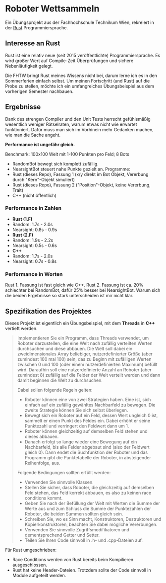 # Roboter Wettsammeln

Ein Übungsprojekt aus der Fachhochschule Technikum Wien, rekreiert in der [Rust](https://www.rust-lang.org/) Programmiersprache.

## Interesse an Rust

Rust ist eine relativ neue (seit 2015 veröffentlichte) Programmiersprache. Es wird großer Wert auf Compile-Zeit Überprüfungen und sichere Nebenläufigkeit gelegt.

Die FHTW bringt Rust meines Wissens nicht bei, darum lerne ich es in den Sommerferien einfach selbst. Um meinen Fortschritt (und Rust) auf die Probe zu stellen, möchte ich ein umfangreiches Übungsbeispiel aus dem vorherigen Semester nachbauen.

## Ergebnisse

Dank des strengen Compiler und den Unit Tests herrscht gefühlsmäßig wesentlich weniger Rätselraten, warum etwas nicht wie erwartet funktioniert. Dafür muss man sich im Vorhinein mehr Gedanken machen, wie man die Sache angeht.

**Performance ist ungefähr gleich.**

Benchmark: 100x100 Welt mit 1-100 Punkten pro Feld; 8 Bots
* RandomBot bewegt sich komplett zufällig.
* NearsightBot steuert nahe Punkte gezielt an.
Programme:
* Rust (dieses Repo), Fassung 1 (x/y direkt im Bot Objekt, Vererbung durch "Kern"-Objekt simuliert)
* Rust (dieses Repo), Fassung 2 ("Position"-Objekt, keine Vererbung, Trait)
* C++ (nicht öffentlich)

### Performance in Zahlen
* **Rust (1.F)**
* Random:    1.7s - 2.0s
* Nearsight: 0.8s - 0.9s
* **Rust (2.F)**
* Random:    1.9s - 2.2s
* Nearsight: 0.5s - 0.6s
* **C++**
* Random:    1.7s - 2.0s
* Nearsight: 0.7s - 0.8s

### Performance in Worten
Rust 1. Fassung ist fast gleich wie C++.
Rust 2. Fassung ist ca. 20% schlechter bei RandomBot, dafür 25% besser bei NearsightBot. Warum sich die beiden Ergebnisse so stark unterscheiden ist mir nicht klar.

## Spezifikation des Projektes

Dieses Projekt ist eigentlich ein Übungsbeispiel, mit dem **Threads** in **C++** vertieft werden.

> Implementieren Sie ein Programm, dass Threads verwendet, um Roboter darzustellen, die eine Welt nach zufällig verteilten Werten durchsuchen und diese abbauen. Die Welt soll dabei ein zweidimensionales Array beliebiger, nutzerdefinierter Größe (aber zumindest 100 mal 100) sein, das zu Beginn mit zufälligen Werten zwischen 0 und 100 (oder einem nutzerdefinierten Maximum) befüllt wird. Daraufhin soll eine nutzerdefinierte Anzahl an Roboter (aber zumindest 8) zufällig auf die Felder der Welt verteilt werden und dann damit beginnen die Welt zu durchsuchen.
>
> Dabei sollen folgende Regeln gelten:
> * Roboter können eine von zwei Strategien haben. Eine ist, sich einfach auf ein zufällig gewähltes Nachbarfeld zu bewegen. Die zweite Strategie können Sie sich selbst überlegen.
> * Bewegt sich ein Roboter auf ein Feld, dessen Wert ungleich 0 ist, sammelt er einen Punkt des Feldes ein. Dabei erhöht er seine Punktezahl und verringert den Feldwert dann um 1.
> * Roboter können gleichzeitig auf demselben Feld stehen und dieses abbauen.
> * Danach erfolgt so lange wieder eine Bewegung auf ein Nachbarfeld, bis alle Felder abgebaut sind (also der Feldwert gleich 0). Dann endet die Suchfunktion der Roboter und das Programm gibt die Punktetabelle der Roboter, in absteigender Reihenfolge, aus.
>
> Folgende Bedingungen sollten erfüllt werden:
> * Verwenden Sie sinnvolle Klassen.
> * Stellen Sie sicher, dass Roboter, die gleichzeitig auf demselben Feld stehen, das Feld korrekt abbauen, es also zu keinen race conditions kommt.
> * Geben Sie nach der Befüllung der Welt mit Werten die Summe der Werte aus und zum Schluss die Summe der Punktezahlen der Roboter, die beiden Summen sollten gleich sein.
> * Schreiben Sie, wo es Sinn macht, Konstruktoren, Destruktoren und Kopierkonstruktoren, beachten Sie dabei mögliche Vererbungen.
> * Verwenden Sie sinnvolle Zugriffsmodifikatoren und dementsprechend Getter und Setter.
> * Teilen Sie Ihren Code sinnvoll in .h- und .cpp-Dateien auf.

Für Rust umgeschrieben:
* Race Conditions werden von Rust bereits beim Kompilieren ausgeschlossen.
* Rust hat keine Header-Dateien. Trotzdem sollte der Code sinnvoll in Module aufgeteilt werden.

